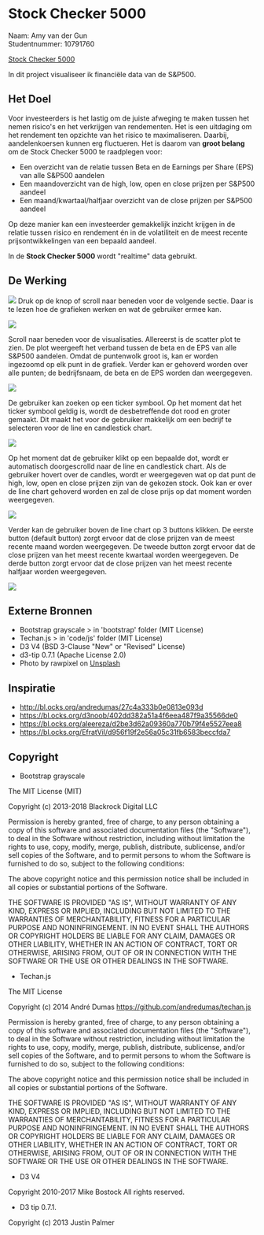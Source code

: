 # Stock Checker 5000
Naam: Amy van der Gun \
Studentnummer: 10791760

[Stock Checker 5000](https://amyvdgun.github.io/DataProject/)

In dit project visualiseer ik financiële data van de S&P500.

## Het Doel
Voor investeerders is het lastig om de juiste afweging te maken tussen het nemen risico's en het verkrijgen van rendementen. Het is een uitdaging om het rendement ten opzichte van het risico te maximaliseren. Daarbij, aandelenkoersen kunnen erg fluctueren. Het is daarom van **groot belang** om de Stock Checker 5000 te raadplegen voor:
- Een overzicht van de relatie tussen Beta en de Earnings per Share (EPS) van alle S&P500 aandelen
- Een maandoverzicht van de high, low, open en close prijzen per S&P500 aandeel
- Een maand/kwartaal/halfjaar overzicht van de close prijzen per S&P500 aandeel

Op deze manier kan een investeerder gemakkelijk inzicht krijgen in de relatie tussen risico en rendement én in de volatiliteit en de meest recente prijsontwikkelingen van een bepaald aandeel.

In de **Stock Checker 5000** wordt "realtime" data gebruikt.

## De Werking

![](doc/Voorkant.png)
Druk op de knop of scroll naar beneden voor de volgende sectie. Daar is te lezen hoe de grafieken werken en wat de gebruiker ermee kan.

![](doc/About.png)

Scroll naar beneden voor de visualisaties. Allereerst is de scatter plot te zien. De plot weergeeft het verband tussen de beta en de EPS van alle S&P500 aandelen. Omdat de puntenwolk groot is, kan er worden ingezoomd op elk punt in de grafiek. Verder kan er gehoverd worden over alle punten; de bedrijfsnaam, de beta en de EPS worden dan weergegeven.

![](doc/Scatter1.png)

De gebruiker kan zoeken op een ticker symbool. Op het moment dat het ticker symbool geldig is, wordt de desbetreffende dot rood en groter gemaakt. Dit maakt het voor de gebruiker makkelijk om een bedrijf te selecteren voor de line en candlestick chart.

![](doc/Scatter2.png)

Op het moment dat de gebruiker klikt op een bepaalde dot, wordt er automatisch doorgescrolld naar de line en candlestick chart. Als de gebruiker hovert over de candles, wordt er weergegeven wat op dat punt de high, low, open en close prijzen zijn van de gekozen stock. Ook kan er over de line chart gehoverd worden en zal de close prijs op dat moment worden weergegeven.

![](doc/Visueel1.png)

Verder kan de gebruiker boven de line chart op 3 buttons klikken. De eerste button (default button) zorgt ervoor dat de close prijzen van de meest recente maand worden weergegeven. De tweede button zorgt ervoor dat de close prijzen van het meest recente kwartaal worden weergegeven. De derde button zorgt ervoor dat de close prijzen van het meest recente halfjaar worden weergegeven.


![](doc/Visueel2.png)

## Externe Bronnen
- Bootstrap grayscale > in 'bootstrap' folder (MIT License)
- Techan.js > in 'code/js' folder (MIT License)
- D3 V4 (BSD 3-Clause "New" or "Revised" License)
- d3-tip 0.7.1 (Apache License 2.0)
- Photo by rawpixel on [Unsplash](https://unsplash.com/photos/XkKhkijcgTo)

## Inspiratie
- http://bl.ocks.org/andredumas/27c4a333b0e0813e093d
- https://bl.ocks.org/d3noob/402dd382a51a4f6eea487f9a35566de0
- https://bl.ocks.org/aleereza/d2be3d62a09360a770b79f4e5527eea8
- https://bl.ocks.org/EfratVil/d956f19f2e56a05c31fb6583beccfda7

## Copyright
- Bootstrap grayscale

The MIT License (MIT)

Copyright (c) 2013-2018 Blackrock Digital LLC

Permission is hereby granted, free of charge, to any person obtaining a copy of this software and associated documentation files (the "Software"), to deal in the Software without restriction, including without limitation the rights to use, copy, modify, merge, publish, distribute, sublicense, and/or sell copies of the Software, and to permit persons to whom the Software is furnished to do so, subject to the following conditions:

The above copyright notice and this permission notice shall be included in all copies or substantial portions of the Software.

THE SOFTWARE IS PROVIDED "AS IS", WITHOUT WARRANTY OF ANY KIND, EXPRESS OR IMPLIED, INCLUDING BUT NOT LIMITED TO THE WARRANTIES OF MERCHANTABILITY, FITNESS FOR A PARTICULAR PURPOSE AND NONINFRINGEMENT. IN NO EVENT SHALL THE AUTHORS OR COPYRIGHT HOLDERS BE LIABLE FOR ANY CLAIM, DAMAGES OR OTHER LIABILITY, WHETHER IN AN ACTION OF CONTRACT, TORT OR OTHERWISE, ARISING FROM, OUT OF OR IN CONNECTION WITH THE SOFTWARE OR THE USE OR OTHER DEALINGS IN THE SOFTWARE.

- Techan.js

The MIT License

Copyright (c) 2014 André Dumas https://github.com/andredumas/techan.js

Permission is hereby granted, free of charge, to any person obtaining a copy
of this software and associated documentation files (the "Software"), to deal
in the Software without restriction, including without limitation the rights
to use, copy, modify, merge, publish, distribute, sublicense, and/or sell
copies of the Software, and to permit persons to whom the Software is
furnished to do so, subject to the following conditions:

The above copyright notice and this permission notice shall be included in
all copies or substantial portions of the Software.

THE SOFTWARE IS PROVIDED "AS IS", WITHOUT WARRANTY OF ANY KIND, EXPRESS OR
IMPLIED, INCLUDING BUT NOT LIMITED TO THE WARRANTIES OF MERCHANTABILITY,
FITNESS FOR A PARTICULAR PURPOSE AND NONINFRINGEMENT. IN NO EVENT SHALL THE
AUTHORS OR COPYRIGHT HOLDERS BE LIABLE FOR ANY CLAIM, DAMAGES OR OTHER
LIABILITY, WHETHER IN AN ACTION OF CONTRACT, TORT OR OTHERWISE, ARISING FROM,
OUT OF OR IN CONNECTION WITH THE SOFTWARE OR THE USE OR OTHER DEALINGS IN
THE SOFTWARE.

- D3 V4

Copyright 2010-2017 Mike Bostock All rights reserved.

- D3 tip 0.7.1.

Copyright (c) 2013 Justin Palmer
